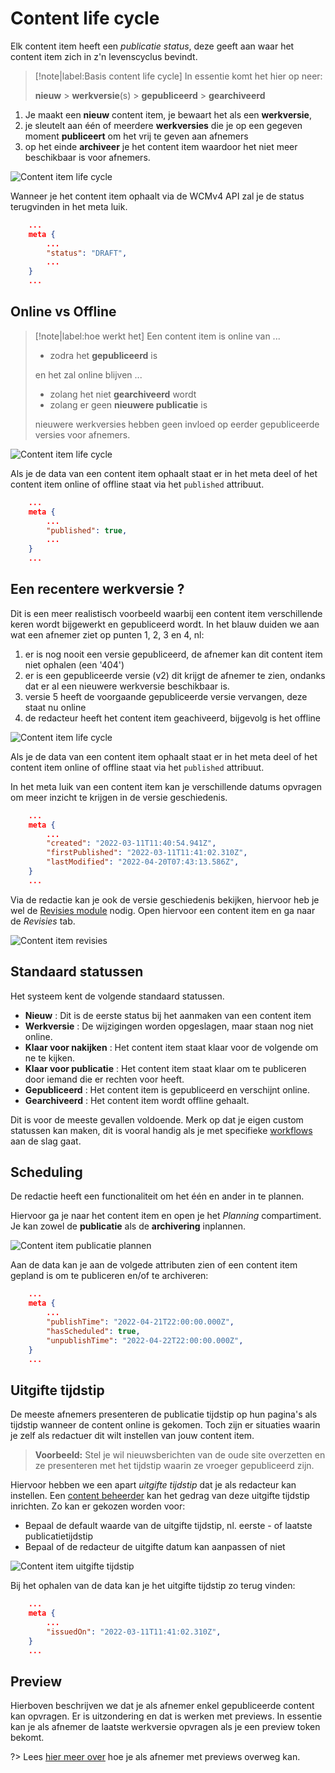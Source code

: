 # Content life cycle

Elk content item heeft een *publicatie status*, deze geeft aan waar het content item zich in z'n levenscyclus bevindt. 

> [!note|label:Basis content life cycle]
> In essentie komt het hier op neer:
>
> **nieuw** > **werkversie**(s) > **gepubliceerd** > **gearchiveerd**

1. Je maakt een **nieuw** content item, je bewaart het als een **werkversie**,
2. je sleutelt aan één of meerdere **werkversies** die je op een gegeven moment **publiceert** om het vrij te geven aan afnemers
3. op het einde **archiveer** je het content item waardoor het niet meer beschikbaar is voor afnemers.

![Content item life cycle](../assets/gpubp-content-life-cycle-1.png 'Basis content life cycle' )

Wanneer je het content item ophaalt via de WCMv4 API zal je de status terugvinden in het meta luik.

```json
    ...
    meta {
        ...
        "status": "DRAFT",
        ...
    }
    ...
```

## Online vs Offline

> [!note|label:hoe werkt het]
> Een content item is online van ...
>
> * zodra het **gepubliceerd** is
>
> en het zal online blijven ...
>
> * zolang het niet **gearchiveerd** wordt
> * zolang er geen **nieuwere publicatie** is
>
> nieuwere werkversies hebben geen invloed op eerder gepubliceerde versies voor afnemers.

![Content item life cycle](../assets/gpubp-content-life-cycle-3.png 'Online versus Offline')

Als je de data van een content item ophaalt staat er in het meta deel of het content item online of offline staat via het `published` attribuut.

```json
    ...
    meta {
        ...
        "published": true,
        ...
    }
    ...
```

## Een recentere werkversie ?

Dit is een meer realistisch voorbeeld waarbij een content item verschillende keren wordt bijgewerkt en gepubliceerd wordt. In het blauw duiden we aan wat een afnemer ziet op punten 1, 2, 3 en 4, nl:

1. er is nog nooit een versie gepubliceerd, de afnemer kan dit content item niet ophalen (een '404')
2. er is een gepubliceerde versie (v2) dit krijgt de afnemer te zien, ondanks dat er al een nieuwere werkversie beschikbaar is.
3. versie 5 heeft de voorgaande gepubliceerde versie vervangen, deze staat nu online
4. de redacteur heeft het content item geachiveerd, bijgevolg is het offline

![Content item life cycle](../assets/gpubp-content-life-cycle-4.png 'Revisies en werkversies')

Als je de data van een content item ophaalt staat er in het meta deel of het content item online of offline staat via het `published` attribuut.

In het meta luik van een content item kan je verschillende datums opvragen om meer inzicht te krijgen in de versie geschiedenis.

```json
    ...
    meta {
        ...
        "created": "2022-03-11T11:40:54.941Z",
        "firstPublished": "2022-03-11T11:41:02.310Z",
        "lastModified": "2022-04-20T07:43:13.586Z",
    }
    ...
```

Via de redactie kan je ook de versie geschiedenis bekijken, hiervoor heb je wel de [Revisies module](https://gpubp.github.io/docs_wcm_contributor/#/content/wcm-modules) nodig.
Open hiervoor een content item en ga naar de *Revisies* tab.

![Content item revisies](../assets/gpubp-content-life-cycle-6.jpg 'Content item revisie overzicht')

## Standaard statussen

Het systeem kent de volgende standaard statussen.

* **Nieuw**
: Dit is de eerste status bij het aanmaken van een content item
* **Werkversie**
: De wijzigingen worden opgeslagen, maar staan nog niet online.
* **Klaar voor nakijken**
: Het content item staat klaar voor de volgende om ne te kijken.
* **Klaar voor publicatie**
: Het content item staat klaar om te publiceren door iemand die er rechten voor heeft.
* **Gepubliceerd**
: Het content item is gepubliceerd en verschijnt online.
* **Gearchiveerd**
: Het content item wordt offline gehaalt.

Dit is voor de meeste gevallen voldoende. Merk op dat je eigen custom statussen kan maken, dit is vooral handig als je met specifieke [workflows](/redactie/content/workflows.md) aan de slag gaat.

## Scheduling

De redactie heeft een functionaliteit om het één en ander in te plannen.

Hiervoor ga je naar het content item en open je het *Planning* compartiment. Je kan zowel de **publicatie** als de **archivering** inplannen.

![Content item publicatie plannen](../assets/gpubp-content-life-cycle-5.jpg 'Content item publicatie plannen')

Aan de data kan je aan de volgede attributen zien of een content item gepland is om te publiceren en/of te archiveren:

```json
    ...
    meta {
        ...
        "publishTime": "2022-04-21T22:00:00.000Z",
        "hasScheduled": true,
        "unpublishTime": "2022-04-22T22:00:00.000Z",
    }
    ...
```

## Uitgifte tijdstip

De meeste afnemers presenteren de publicatie tijdstip op hun pagina's als tijdstip wanneer de content online is gekomen.
Toch zijn er situaties waarin je zelf als redactuer dit wilt instellen van jouw content item.

> **Voorbeeld:** Stel je wil nieuwsberichten van de oude site overzetten en ze presenteren met het tijdstip waarin ze vroeger gepubliceerd zijn.

Hiervoor hebben we een apart *uitgifte tijdstip* dat je als redacteur kan instellen.
Een [content beheerder](/redactie/content/toegang-aanvragen?id=standaard-rollen) kan het gedrag van deze uitgifte tijdstip inrichten. Zo kan er gekozen worden voor:

* Bepaal de default waarde van de uitgifte tijdstip, nl. eerste - of laatste publicatietijdstip
* Bepaal of de redacteur de uitgifte datum kan aanpassen of niet

![Content item uitgifte tijdstip](../assets/gpubp-content-life-cycle-7.jpg 'Werken met een uitgifte tijdstip')

Bij het ophalen van de data kan je het uitgifte tijdstip zo terug vinden:

```json
    ...
    meta {
        ...
        "issuedOn": "2022-03-11T11:41:02.310Z",
    }
    ...
```

## Preview

Hierboven beschrijven we dat je als afnemer enkel gepubliceerde content kan opvragen.
Er is uitzondering en dat is werken met previews.
In essentie kan je als afnemer de laatste werkversie opvragen als je een preview token bekomt.

?> Lees [hier meer over](/frontend/content/frontend-previews) hoe je als afnemer met previews overweg kan.
